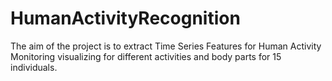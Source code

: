 # HumanActivityRecognition
The aim of the project is to extract Time Series Features for Human Activity Monitoring visualizing for different activities and body parts for 15 individuals.
